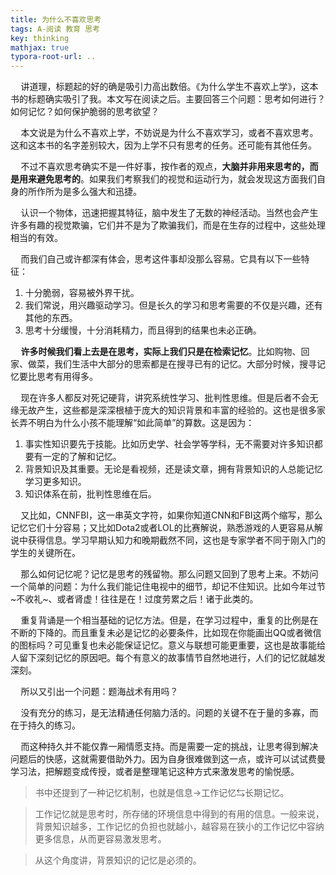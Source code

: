 ```yaml
---
title: 为什么不喜欢思考
tags: A-阅读 教育 思考
key: thinking
mathjax: true
typora-root-url: ..
---
```


$\quad$讲道理，标题起的好的确是吸引力高出数倍。《为什么学生不喜欢上学》，这本书的标题确实吸引了我。本文写在阅读之后。主要回答三个问题：思考如何进行？如何记忆？如何保护脆弱的思考欲望？

<!--more-->

$\quad$本文说是为什么不喜欢上学，不妨说是为什么不喜欢学习，或者不喜欢思考。这和这本书的名字差别较大，因为上学不只有思考的任务。还可能有其他任务。

$\quad$不过不喜欢思考确实不是一件好事，按作者的观点，**大脑并非用来思考的，而是用来避免思考的**。如果我们考察我们的视觉和运动行为，就会发现这方面我们自身的所作所为是多么强大和迅捷。

$\quad$认识一个物体，迅速把握其特征，脑中发生了无数的神经活动。当然也会产生许多有趣的视觉欺骗，它们并不是为了欺骗我们，而是在生存的过程中，这些处理相当的有效。

$\quad$而我们自己或许都深有体会，思考这件事却没那么容易。它具有以下一些特征：

1. 十分脆弱，容易被外界干扰。
2. 我们常说，用兴趣驱动学习。但是长久的学习和思考需要的不仅是兴趣，还有其他的东西。
3. 思考十分缓慢，十分消耗精力，而且得到的结果也未必正确。

$\quad$**许多时候我们看上去是在思考，实际上我们只是在检索记忆**。比如购物、回家、做菜，我们生活中大部分的思索都是在搜寻已有的记忆。大部分时候，搜寻记忆要比思考有用得多。

$\quad$现在许多人都反对死记硬背，讲究系统性学习、批判性思维。但是后者不会无缘无故产生，这些都是深深根植于庞大的知识背景和丰富的经验的。这也是很多家长弄不明白为什么小孩不能理解“如此简单”的算数。这是因为：

1. 事实性知识要先于技能。比如历史学、社会学等学科，无不需要对许多知识都要有一定的了解和记忆。
2. 背景知识及其重要。无论是看视频，还是读文章，拥有背景知识的人总能记忆学习更多知识。
3. 知识体系在前，批判性思维在后。

$\quad$又比如，CNNFBI，这一串英文字符，如果你知道CNN和FBI这两个缩写，那么记忆它们十分容易；又比如Dota2或者LOL的比赛解说，熟悉游戏的人更容易从解说中获得信息。学习早期认知力和晚期截然不同，这也是专家学者不同于刚入门的学生的关键所在。

$\quad$那么如何记忆呢？记忆是思考的残留物。那么问题又回到了思考上来。不妨问一个简单的问题：为什么我们能记住电视中的细节，却记不住知识。比如今年过节\~不收礼~、或者肾虚！往往是在！过度劳累之后！诸于此类的。

$\quad$重复背诵是一个相当基础的记忆方法。但是，在学习过程中，重复的比例是在不断的下降的。而且重复未必是记忆的必要条件，比如现在你能画出QQ或者微信的图标吗？可见重复也未必能保证记忆。意义与联想可能更重要，这也是故事能给人留下深刻记忆的原因吧。每个有意义的故事情节自然地进行，人们的记忆就越发深刻。

$\quad$所以又引出一个问题：题海战术有用吗？

$\quad$没有充分的练习，是无法精通任何脑力活的。问题的关键不在于量的多寡，而在于持久的练习。

$\quad$而这种持久并不能仅靠一厢情愿支持。而是需要一定的挑战，让思考得到解决问题后的快感，这就需要借助外力。因为自身很难做到这一点，或许可以试试费曼学习法，把解题变成传授，或者是整理笔记这种方式来激发思考的愉悦感。

> 书中还提到了一种记忆机制，也就是信息$\to$工作记忆$\leftrightarrows$长期记忆。

> 工作记忆就是思考时，所存储的环境信息中得到的有用的信息。一般来说，背景知识越多，工作记忆的负担也就越小，越容易在狭小的工作记忆中容纳更多信息，从而更容易激发思考。

> 从这个角度讲，背景知识的记忆是必须的。



















